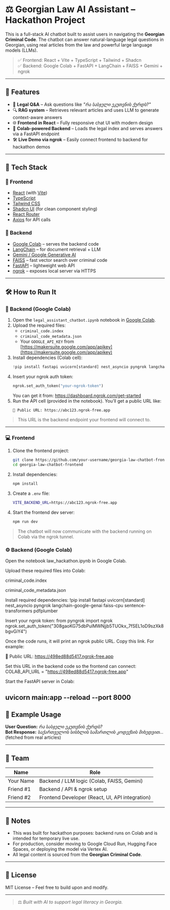 
# ⚖️ Georgian Law AI Assistant – Hackathon Project

This is a full-stack AI chatbot built to assist users in navigating the **Georgian Criminal Code**. The chatbot can answer natural-language legal questions in Georgian, using real articles from the law and powerful large language models (LLMs).

> ✅ Frontend: React + Vite + TypeScript + Tailwind + Shadcn  
> ✅ Backend: Google Colab + FastAPI + LangChain + FAISS + Gemini + ngrok

---

## 📌 Features

- 🧠 **Legal Q&A** – Ask questions like _"რა სასჯელი ეკუთვნის ქურდს?"_
- 🔍 **RAG system** – Retrieves relevant articles and uses LLM to generate context-aware answers
- 🌐 **Frontend in React** – Fully responsive chat UI with modern design
- 🔌 **Colab-powered Backend** – Loads the legal index and serves answers via a FastAPI endpoint
- 🛠️ **Live Demo via ngrok** – Easily connect frontend to backend for hackathon demos

---

## 🧪 Tech Stack

### 🔹 Frontend
- [React](https://react.dev/) (with [Vite](https://vitejs.dev/))
- [TypeScript](https://www.typescriptlang.org/)
- [Tailwind CSS](https://tailwindcss.com/)
- [Shadcn UI](https://ui.shadcn.com/) (for clean component styling)
- [React Router](https://reactrouter.com/)
- [Axios](https://axios-http.com/) for API calls

### 🔸 Backend
- [Google Colab](https://colab.research.google.com/) – serves the backend code
- [LangChain](https://www.langchain.com/) – for document retrieval + LLM
- [Gemini / Google Generative AI](https://ai.google.dev/)
- [FAISS](https://github.com/facebookresearch/faiss) – fast vector search over criminal code
- [FastAPI](https://fastapi.tiangolo.com/) – lightweight web API
- [ngrok](https://ngrok.com/) – exposes local server via HTTPS

---

## 🛠️ How to Run It

### 🚀 Backend (Google Colab)

1. Open the `legal_assistant_chatbot.ipynb` notebook in [Google Colab](https://colab.research.google.com/).
2. Upload the required files:
   - `criminal_code.index`
   - `criminal_code_metadata.json`
   - Your `GOOGLE_API_KEY` from [https://makersuite.google.com/app/apikey](https://makersuite.google.com/app/apikey)
3. Install dependencies (Colab cell):
   ```python
   !pip install fastapi uvicorn[standard] nest_asyncio pyngrok langchain-google-genai faiss-cpu sentence-transformers pdfplumber
   ```
4. Insert your ngrok auth token:
   ```python
   ngrok.set_auth_token("your-ngrok-token")
   ```
   You can get it from: https://dashboard.ngrok.com/get-started
5. Run the API cell (provided in the notebook). You’ll get a public URL like:
   ```
   🎉 Public URL: https://abc123.ngrok-free.app
   ```

> This URL is the backend endpoint your frontend will connect to.

---

### 💻 Frontend

1. Clone the frontend project:
   ```bash
   git clone https://github.com/your-username/georgia-law-chatbot-frontend
   cd georgia-law-chatbot-frontend
   ```

2. Install dependencies:
   ```bash
   npm install
   ```

3. Create a `.env` file:
   ```bash
   VITE_BACKEND_URL=https://abc123.ngrok-free.app
   ```

4. Start the frontend dev server:
   ```bash
   npm run dev
   ```

> The chatbot will now communicate with the backend running on Colab via the ngrok tunnel.

### ⚙️ Backend (Google Colab)
Open the notebook law_hackathon.ipynb in Google Colab.

Upload these required files into Colab:

criminal_code.index

criminal_code_metadata.json

Install required dependencies:
!pip install fastapi uvicorn[standard] nest_asyncio pyngrok langchain-google-genai faiss-cpu sentence-transformers pdfplumber

Insert your ngrok token:
from pyngrok import ngrok
ngrok.set_auth_token("308gaoKG75dbPulMWNjjb5TUOkx_7fSEL1oD9szXk8bgvGiY4")

Once the code runs, it will print an ngrok public URL. Copy this link. For example:

🎉 Public URL: https://498ed88d5417.ngrok-free.app

Set this URL in the backend code so the frontend can connect:
COLAB_API_URL = "https://498ed88d5417.ngrok-free.app"

Start the FastAPI server in Colab:

uvicorn main:app --reload --port 8000
---

## 🧠 Example Usage

**User Question:** _რა სასჯელი ეკუთვნის ქურდს?_  
**Bot Response:** _საქართველოს სისხლის სამართლის კოდექსის მიხედვით..._ (fetched from real articles)

---

## 🤝 Team

| Name           | Role         |
|----------------|--------------|
| Your Name      | Backend / LLM logic (Colab, FAISS, Gemini) |
| Friend #1      | Backend / API & ngrok setup |
| Friend #2      | Frontend Developer (React, UI, API integration) |

---

## 📎 Notes

- This was built for hackathon purposes: backend runs on Colab and is intended for temporary live use.
- For production, consider moving to Google Cloud Run, Hugging Face Spaces, or deploying the model via Vertex AI.
- All legal content is sourced from the **Georgian Criminal Code**.

---

## 📄 License

MIT License – Feel free to build upon and modify.

---

> ⚖️ _Built with AI to support legal literacy in Georgia._
